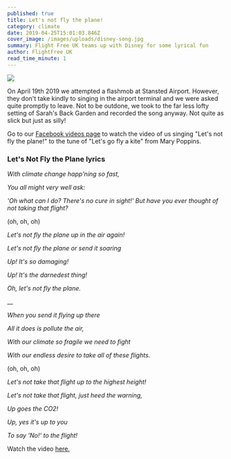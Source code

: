 ```yaml
---
published: true
title: Let's not fly the plane!
category: climate
date: 2019-04-25T15:01:03.846Z
cover_image: /images/uploads/disney-song.jpg
summary: Flight Free UK teams up with Disney for some lyrical fun
author: FlightFree UK
read_time_minute: 1
---
```

![](/images/uploads/disney-song.jpg)

On April 19th 2019 we attempted a flashmob at Stansted Airport. However, they don't take kindly to singing in the airport terminal and we were asked quite promptly to leave. Not to be outdone, we took to the far less lofty setting of Sarah's Back Garden and recorded the song anyway. Not quite as slick but just as silly!

Go to our [Facebook videos page](https://www.facebook.com/flightfreeUK/videos/) to watch the video of us singing "Let's not fly the plane!" to the tune of "Let's go fly a kite" from Mary Poppins. 

### Let's Not Fly the Plane lyrics

*With climate change happ'ning so fast,*

*You all might very well ask:* 

*'Oh what can I do? There's no cure in sight!'* 
*But have you ever thought of not taking that flight?*  

(oh, oh, oh)

*Let's not fly the plane up in the air again!* 

*Let's not fly the plane or send it soaring* 

*Up! It's so damaging!* 

*Up! It's the darnedest thing!* 

*Oh, let's not fly the plane.*  

__

*When you send it flying up there* 

*All it does is pollute the air,* 

*With our climate so fragile we need to fight* 

*With our endless desire to take all of these flights.*  

(oh, oh, oh)

*Let's not take that flight up to the highest height!* 

*Let's not take that flight, just heed the warning,* 

*Up goes the CO2!*  

*Up, yes it's up to you* 

*To say 'No!' to the flight!*

Watch the video [here.](https://www.facebook.com/flightfreeUK/videos/)